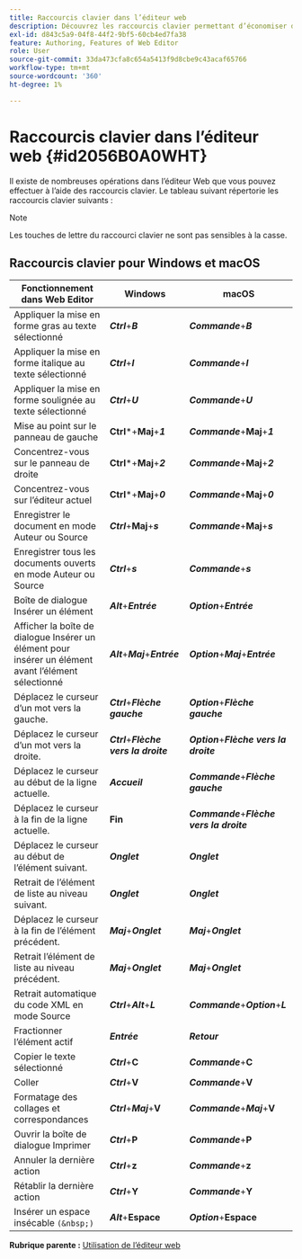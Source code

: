 ```yaml
---
title: Raccourcis clavier dans l’éditeur web
description: Découvrez les raccourcis clavier permettant d’économiser du temps dans l’éditeur web des Guides d’AEM.
exl-id: d843c5a9-04f8-44f2-9bf5-60cb4ed7fa38
feature: Authoring, Features of Web Editor
role: User
source-git-commit: 33da473cfa8c654a5413f9d8cbe9c43acaf65766
workflow-type: tm+mt
source-wordcount: '360'
ht-degree: 1%

---
```


# Raccourcis clavier dans l’éditeur web {#id2056B0A0WHT}

Il existe de nombreuses opérations dans l’éditeur Web que vous pouvez effectuer à l’aide des raccourcis clavier. Le tableau suivant répertorie les raccourcis clavier suivants :

>[!NOTE]
>
> Les touches de lettre du raccourci clavier ne sont pas sensibles à la casse.

## Raccourcis clavier pour Windows et macOS

| Fonctionnement dans Web Editor | Windows | macOS |
|-----------------------|-----------------|-----------------|
| Appliquer la mise en forme gras au texte sélectionné | ***Ctrl***+***B*** | ***Commande***+***B*** |
| Appliquer la mise en forme italique au texte sélectionné | ***Ctrl***+***I*** | ***Commande***+***I*** |
| Appliquer la mise en forme soulignée au texte sélectionné | ***Ctrl***+***U*** | ***Commande***+***U*** |
| Mise au point sur le panneau de gauche | **Ctrl***+**Maj**+***1*** | ***Commande***+**Maj**+***1*** |
| Concentrez-vous sur le panneau de droite | **Ctrl***+**Maj**+***2*** | ***Commande***+**Maj**+***2*** |
| Concentrez-vous sur l’éditeur actuel | **Ctrl***+**Maj**+***0*** | ***Commande***+**Maj**+***0*** |
| Enregistrer le document en mode Auteur ou Source | ***Ctrl***+**Maj**+***s*** | ***Commande***+**Maj**+***s*** |
| Enregistrer tous les documents ouverts en mode Auteur ou Source | ***Ctrl***+***s*** | ***Commande***+***s*** |
| Boîte de dialogue Insérer un élément | ***Alt***+***Entrée*** | ***Option***+***Entrée*** |
| Afficher la boîte de dialogue Insérer un élément pour insérer un élément avant l’élément sélectionné | ***Alt***+***Maj***+***Entrée*** | ***Option***+***Maj***+***Entrée*** |
| Déplacez le curseur d’un mot vers la gauche. | ***Ctrl***+***Flèche gauche*** | ***Option***+***Flèche gauche*** |
| Déplacez le curseur d’un mot vers la droite. | ***Ctrl***+***Flèche vers la droite*** | ***Option***+***Flèche vers la droite*** |
| Déplacez le curseur au début de la ligne actuelle. | ***Accueil*** | ***Commande***+***Flèche gauche*** |
| Déplacez le curseur à la fin de la ligne actuelle. | **Fin** | ***Commande***+***Flèche vers la droite*** |
| Déplacez le curseur au début de l’élément suivant. | ***Onglet*** | ***Onglet*** |
| Retrait de l’élément de liste au niveau suivant. | ***Onglet*** | ***Onglet*** |
| Déplacez le curseur à la fin de l’élément précédent. | ***Maj***+***Onglet*** | ***Maj***+***Onglet*** |
| Retrait l’élément de liste au niveau précédent. | ***Maj***+***Onglet*** | ***Maj***+***Onglet*** |
| Retrait automatique du code XML en mode Source | ***Ctrl***+***Alt***+***L*** | ***Commande***+***Option***+***L*** |
| Fractionner l’élément actif | ***Entrée*** | ***Retour*** |
| Copier le texte sélectionné | ***Ctrl***+**C** | ***Commande***+**C** |
| Coller | ***Ctrl***+**V** | ***Commande***+**V** |
| Formatage des collages et correspondances | ***Ctrl***+***Maj***+**V** | ***Commande***+***Maj***+**V** |
| Ouvrir la boîte de dialogue Imprimer | ***Ctrl***+**P** | ***Commande***+**P** |
| Annuler la dernière action | ***Ctrl***+**z** | ***Commande***+**z** |
| Rétablir la dernière action | ***Ctrl***+**Y** | ***Commande***+**Y** |
| Insérer un espace insécable `(&nbsp;)` | ***Alt***+**Espace** | ***Option***+**Espace** |

**Rubrique parente :** [Utilisation de l’éditeur web](web-editor.md)
